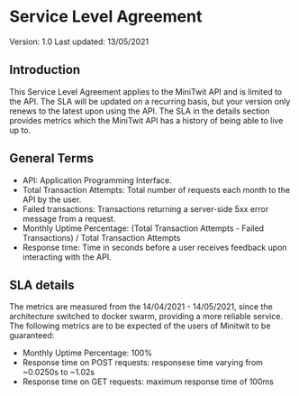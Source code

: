 # Service Level Agreement

Version: 1.0
Last updated: 13/05/2021

## Introduction

This Service Level Agreement applies to the MiniTwit API and is limited to the API.
The SLA will be updated on a recurring basis, but your version only renews to the latest upon using the API. The SLA in the details section provides metrics which the MiniTwit API has a history of being able to live up to.

## General Terms

* API: Application Programming Interface.
* Total Transaction Attempts: Total number of requests each month to the API by the user.
* Failed transactions: Transactions returning a server-side 5xx error message from a request.
* Monthly Uptime Percentage: (Total Transaction Attempts - Failed Transactions) / Total Transaction Attempts
* Response time: Time in seconds before a user receives feedback upon interacting with the API.

## SLA details

The metrics are measured from the 14/04/2021 - 14/05/2021, since the architecture switched to docker swarm, providing a more reliable service.
The following metrics are to be expected of the users of Minitwit to be guaranteed:

* Monthly Uptime Percentage: 100%
* Response time on POST requests: responsese time varying from ~0.0250s to ~1.02s
* Response time on GET requests: maximum response time of 100ms
